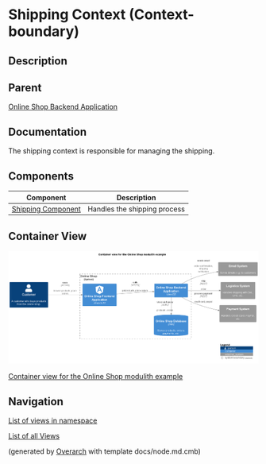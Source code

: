 
# Shipping Context (Context-boundary)
## Description


## Parent
[Online Shop Backend Application](../../../../software-development/architecture/example/modulith/online-shop-backend.md)

## Documentation
The shipping context is responsible for managing the shipping.
## Components
| Component | Description |
|---|---|
| [Shipping Component](../../../../software-development/architecture/example/modulith/shipping-component.md)| Handles the shipping process |

## Container View
![Container view for the Online Shop modulith example](../../../../software-development/architecture/example/modulith/container-view.png)

[Container view for the Online Shop modulith example](../../../../software-development/architecture/example/modulith/container-view.md)


## Navigation
[List of views in namespace](./views-in-namespace.md)

[List of all Views](../../../../views.md)


(generated by [Overarch](https://github.com/soulspace-org/overarch) with template docs/node.md.cmb)
